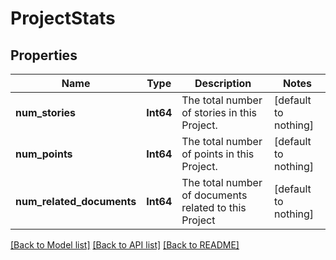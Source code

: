 # ProjectStats


## Properties
Name | Type | Description | Notes
------------ | ------------- | ------------- | -------------
**num_stories** | **Int64** | The total number of stories in this Project. | [default to nothing]
**num_points** | **Int64** | The total number of points in this Project. | [default to nothing]
**num_related_documents** | **Int64** | The total number of documents related to this Project | [default to nothing]


[[Back to Model list]](../README.md#models) [[Back to API list]](../README.md#api-endpoints) [[Back to README]](../README.md)


